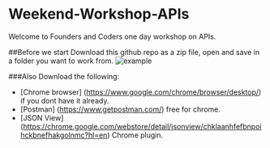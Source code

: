 # Weekend-Workshop-APIs
Welcome to Founders and Coders one day workshop on APIs.

##Before we start
Download this github repo as a zip file, open and save in a folder you want to work from.
![example](https://files.gitter.im/RachBLondon/57ag/Screen-Shot-2016-02-18-at-14.33.12.png)


###Also Download the following:
+ [Chrome browser] (https://www.google.com/chrome/browser/desktop/) if you dont have it already.
+ [Postman] (https://www.getpostman.com/) free for chrome.
+ [JSON View] (https://chrome.google.com/webstore/detail/jsonview/chklaanhfefbnpoihckbnefhakgolnmc?hl=en) Chrome plugin.
